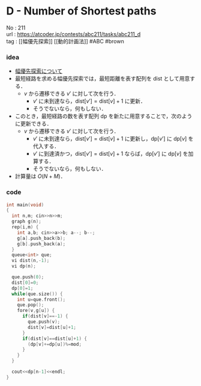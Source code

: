# D - Number of Shortest paths

No	: 211  
url	: https://atcoder.jp/contests/abc211/tasks/abc211_d  
tag	: [[幅優先探索]] [[動的計画法]] #ABC #brown

### idea
- [幅優先探索について](https://youtu.be/I120G6rwz5A)
- 最短経路を求める幅優先探索では，最短距離を表す配列を $\text{dist}$ として用意する．
  - $v$ から遷移できる $v'$ に対して次を行う．
    - $v'$ に未到達なら，$\text{dist}[v']=\text{dist}[v]+1$ に更新．
    - そうでないなら，何もしない．
- このとき，最短経路の数を表す配列 $\text{dp}$ を新たに用意することで，次のように更新できる．
  - $v$ から遷移できる $v'$ に対して次を行う．
    - $v'$ に未到達なら，$\text{dist}[v']=\text{dist}[v]+1$ に更新し，$\text{dp}[v']$ に $\text{dp}[v]$ を代入する．
    - $v'$ に到達済かつ，$\text{dist}[v']=\text{dist}[v]+1$ ならば，$\text{dp}[v']$ に $\text{dp}[v]$ を加算する．
    - そうでないなら，何もしない．
- 計算量は $O(N+M)$．

### code
```cpp
int	main(void)
{
  int n,m; cin>>n>>m;
  graph g(n);
  rep(i,m) {
    int a,b; cin>>a>>b; a--; b--;
    g[a].push_back(b);
    g[b].push_back(a);
  }
  queue<int> que;
  vi dist(n,-1);
  vi dp(n);

  que.push(0);
  dist[0]=0;
  dp[0]=1;
  while(que.size()) {
    int u=que.front();
    que.pop();
    fore(v,g[u]) {
      if(dist[v]==-1) {
        que.push(v);
        dist[v]=dist[u]+1;
      }
      if(dist[v]==dist[u]+1) {
        (dp[v]+=dp[u])%=mod;
      }
    }
  }

  cout<<dp[n-1]<<endl;
}
```